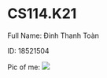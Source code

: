 # CS114.K21
Full Name: Đinh Thanh Toàn

ID: 18521504

Pic of me:
<img src = "https://imgur.com/c1n3rFn">
